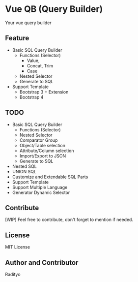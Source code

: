 # Vue QB (Query Builder)
Your vue query builder

## Feature
- Basic SQL Query Builder
    - Functions (Selector)
        - Value,
        - Concat, Trim
        - Case
    - Nested Selector
    - Generate to SQL
- Support Template
    - Bootstrap 3 + Extension
    - Bootstrap 4 

## TODO
- Basic SQL Query Builder
    - Functions (Selector)
    - Nested Selector
    - Comparator Group
    - Object/Table selection
    - Attribute/Column selection
    - Import/Export to JSON
    - Generate to SQL
- Nested SQL
- UNION SQL
- Customize and Extendable SQL Parts
- Support Template
- Support Multiple Language
- Generator Dynamic Selector

## Contribute
[WIP] Feel free to contribute, don't forget to mention if needed.

## License
MIT License

## Author and Contributor
Radityo
